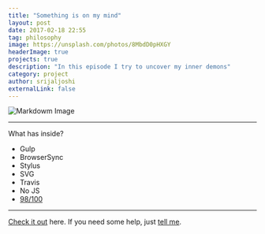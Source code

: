 ```yaml
---
title: "Something is on my mind"
layout: post
date: 2017-02-18 22:55
tag: philosophy
image: https://unsplash.com/photos/8MbdD0pHXGY
headerImage: true
projects: true
description: "In this episode I try to uncover my inner demons"
category: project
author: srijaljoshi
externalLink: false
---
```

![Markdowm Image](https://unsplash.com/photos/8MbdD0pHXGY)

---

What has inside?

- Gulp
- BrowserSync
- Stylus
- SVG
- Travis
- No JS
- [98/100](https://developers.google.com/speed/pagespeed/insights/?url=http%3A%2F%2Fsergiokopplin.github.io%2Findigo%2F)

---

[Check it out](http://sergiokopplin.github.io/indigo/) here.
If you need some help, just [tell me](http://github.com/sergiokopplin/indigo/issues).
